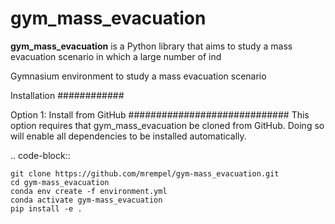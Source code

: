 # gym_mass_evacuation

**gym_mass_evacuation** is a Python library that aims to study a mass evacuation scenario
in which a large number of ind

Gymnasium environment to study a mass evacuation scenario

Installation
############

Option 1: Install from GitHub
#############################
This option requires that gym_mass_evacuation be cloned from GitHub. Doing so 
will enable all dependencies to be installed automatically.

.. code-block::

    git clone https://github.com/mrempel/gym-mass_evacuation.git
    cd gym-mass_evacuation
    conda env create -f environment.yml
    conda activate gym-mass_evacuation
    pip install -e .
